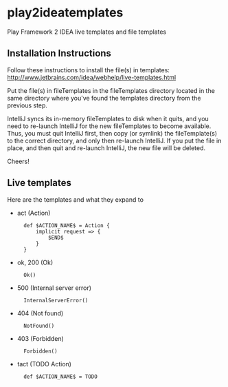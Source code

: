 play2ideatemplates
==================

Play Framework 2 IDEA live templates and file templates

## Installation Instructions

Follow these instructions to install the file(s) in templates: http://www.jetbrains.com/idea/webhelp/live-templates.html

Put the file(s) in fileTemplates in the fileTemplates directory located in the same directory where you've found the templates directory from the previous step.

IntelliJ syncs its in-memory fileTemplates to disk when it quits, and you need to re-launch IntelliJ for the new fileTemplates to become available. Thus, you must quit IntelliJ first, then copy (or symlink) the fileTemplate(s) to the correct directory, and only then re-launch IntelliJ. If you put the file in place, and then quit and re-launch IntelliJ, the new file will be deleted.

Cheers!

## Live templates

Here are the templates and what they expand to

* act (Action)

        def $ACTION_NAME$ = Action {
			implicit request => {
				$END$
			}
		}

* ok, 200 (Ok)

		Ok()

* 500 (Internal server error)

		InternalServerError()

* 404 (Not found)

		NotFound()

* 403 (Forbidden)

		Forbidden()

* tact (TODO Action)

		def $ACTION_NAME$ = TODO
